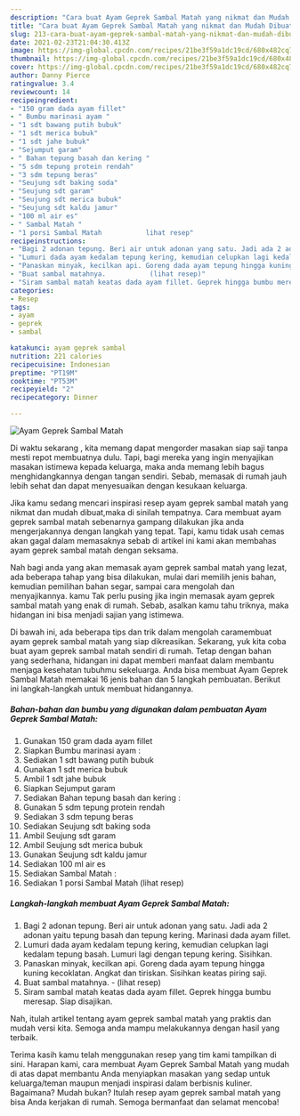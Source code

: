 ```yaml
---
description: "Cara buat Ayam Geprek Sambal Matah yang nikmat dan Mudah Dibuat"
title: "Cara buat Ayam Geprek Sambal Matah yang nikmat dan Mudah Dibuat"
slug: 213-cara-buat-ayam-geprek-sambal-matah-yang-nikmat-dan-mudah-dibuat
date: 2021-02-23T21:04:30.413Z
image: https://img-global.cpcdn.com/recipes/21be3f59a1dc19cd/680x482cq70/ayam-geprek-sambal-matah-foto-resep-utama.jpg
thumbnail: https://img-global.cpcdn.com/recipes/21be3f59a1dc19cd/680x482cq70/ayam-geprek-sambal-matah-foto-resep-utama.jpg
cover: https://img-global.cpcdn.com/recipes/21be3f59a1dc19cd/680x482cq70/ayam-geprek-sambal-matah-foto-resep-utama.jpg
author: Danny Pierce
ratingvalue: 3.4
reviewcount: 14
recipeingredient:
- "150 gram dada ayam fillet"
- " Bumbu marinasi ayam "
- "1 sdt bawang putih bubuk"
- "1 sdt merica bubuk"
- "1 sdt jahe bubuk"
- "Sejumput garam"
- " Bahan tepung basah dan kering "
- "5 sdm tepung protein rendah"
- "3 sdm tepung beras"
- "Seujung sdt baking soda"
- "Seujung sdt garam"
- "Seujung sdt merica bubuk"
- "Seujung sdt kaldu jamur"
- "100 ml air es"
- " Sambal Matah "
- "1 porsi Sambal Matah           lihat resep"
recipeinstructions:
- "Bagi 2 adonan tepung. Beri air untuk adonan yang satu. Jadi ada 2 adonan yaitu tepung basah dan tepung kering. Marinasi dada ayam fillet."
- "Lumuri dada ayam kedalam tepung kering, kemudian celupkan lagi kedalam tepung basah. Lumuri lagi dengan tepung kering. Sisihkan."
- "Panaskan minyak, kecilkan api. Goreng dada ayam tepung hingga kuning kecoklatan. Angkat dan tiriskan. Sisihkan keatas piring saji."
- "Buat sambal matahnya.           (lihat resep)"
- "Siram sambal matah keatas dada ayam fillet. Geprek hingga bumbu meresap. Siap disajikan."
categories:
- Resep
tags:
- ayam
- geprek
- sambal

katakunci: ayam geprek sambal 
nutrition: 221 calories
recipecuisine: Indonesian
preptime: "PT19M"
cooktime: "PT53M"
recipeyield: "2"
recipecategory: Dinner

---
```



![Ayam Geprek Sambal Matah](https://img-global.cpcdn.com/recipes/21be3f59a1dc19cd/680x482cq70/ayam-geprek-sambal-matah-foto-resep-utama.jpg)

Di waktu  sekarang , kita memang dapat mengorder masakan siap saji tanpa mesti repot membuatnya dulu. Tapi, bagi mereka yang ingin menyajikan masakan istimewa kepada keluarga, maka anda memang lebih bagus menghidangkannya dengan tangan sendiri. Sebab, memasak di rumah jauh lebih sehat dan dapat menyesuaikan dengan kesukaan keluarga.

Jika kamu sedang mencari inspirasi resep ayam geprek sambal matah yang nikmat dan mudah dibuat,maka di sinilah tempatnya. Cara membuat ayam geprek sambal matah  sebenarnya gampang dilakukan jika anda mengerjakannya dengan langkah yang tepat. Tapi, kamu tidak usah cemas akan gagal dalam memasaknya 
sebab di artikel ini kami akan membahas ayam geprek sambal matah dengan seksama.  



Nah bagi anda yang akan memasak ayam geprek sambal matah yang lezat, ada beberapa tahap yang bisa dilakukan, mulai dari memilih jenis bahan, kemudian pemilihan bahan segar, sampai cara mengolah dan menyajikannya. kamu Tak perlu pusing jika ingin memasak ayam geprek sambal matah yang enak di rumah. Sebab, asalkan kamu  tahu triknya, maka hidangan ini bisa menjadi sajian yang istimewa.

Di bawah ini, ada beberapa tips dan trik dalam mengolah caramembuat ayam geprek sambal matah yang siap dikreasikan. Sekarang, yuk kita coba buat ayam geprek sambal matah sendiri di rumah. Tetap dengan bahan yang sederhana, hidangan ini dapat memberi manfaat dalam membantu menjaga kesehatan tubuhmu sekeluarga. Anda bisa membuat Ayam Geprek Sambal Matah memakai 16 jenis bahan dan 5 langkah pembuatan. Berikut ini langkah-langkah untuk membuat hidangannya.

<!--inarticleads1-->

##### Bahan-bahan dan bumbu yang digunakan dalam pembuatan Ayam Geprek Sambal Matah:

1. Gunakan 150 gram dada ayam fillet
1. Siapkan  Bumbu marinasi ayam :
1. Sediakan 1 sdt bawang putih bubuk
1. Gunakan 1 sdt merica bubuk
1. Ambil 1 sdt jahe bubuk
1. Siapkan Sejumput garam
1. Sediakan  Bahan tepung basah dan kering :
1. Gunakan 5 sdm tepung protein rendah
1. Sediakan 3 sdm tepung beras
1. Sediakan Seujung sdt baking soda
1. Ambil Seujung sdt garam
1. Ambil Seujung sdt merica bubuk
1. Gunakan Seujung sdt kaldu jamur
1. Sediakan 100 ml air es
1. Sediakan  Sambal Matah :
1. Sediakan 1 porsi Sambal Matah           (lihat resep)




<!--inarticleads2-->

##### Langkah-langkah membuat Ayam Geprek Sambal Matah:

1. Bagi 2 adonan tepung. Beri air untuk adonan yang satu. Jadi ada 2 adonan yaitu tepung basah dan tepung kering. Marinasi dada ayam fillet.
1. Lumuri dada ayam kedalam tepung kering, kemudian celupkan lagi kedalam tepung basah. Lumuri lagi dengan tepung kering. Sisihkan.
1. Panaskan minyak, kecilkan api. Goreng dada ayam tepung hingga kuning kecoklatan. Angkat dan tiriskan. Sisihkan keatas piring saji.
1. Buat sambal matahnya. -           (lihat resep)
1. Siram sambal matah keatas dada ayam fillet. Geprek hingga bumbu meresap. Siap disajikan.




Nah, itulah artikel tentang  ayam geprek sambal matah  yang praktis dan mudah versi kita. Semoga anda mampu melakukannya dengan hasil yang terbaik. 

Terima kasih kamu telah menggunakan resep yang tim kami tampilkan di sini. Harapan kami, cara membuat  Ayam Geprek Sambal Matah yang mudah di atas dapat membantu Anda menyiapkan masakan yang sedap untuk keluarga/teman maupun menjadi inspirasi dalam berbisnis kuliner. Bagaimana? Mudah bukan? Itulah resep ayam geprek sambal matah yang bisa Anda kerjakan di rumah. Semoga bermanfaat dan selamat mencoba!

